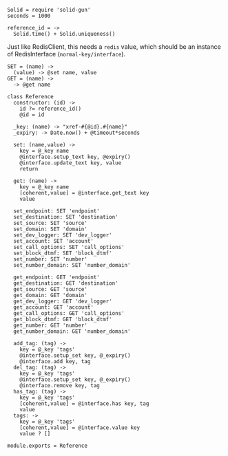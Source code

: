     Solid = require 'solid-gun'
    seconds = 1000

    reference_id = ->
      Solid.time() + Solid.uniqueness()

Just like RedisClient, this needs a `redis` value, which should be an instance of RedisInterface (`normal-key/interface`).

    SET = (name) ->
      (value) -> @set name, value
    GET = (name) ->
      -> @get name

    class Reference
      constructor: (id) ->
        id ?= reference_id()
        @id = id

      _key: (name) -> "xref-#{@id}.#{name}"
      _expiry: -> Date.now() + @timeout*seconds

      set: (name,value) ->
        key = @_key name
        @interface.setup_text key, @expiry()
        @interface.update_text key, value
        return

      get: (name) ->
        key = @_key name
        [coherent,value] = @interface.get_text key
        value

      set_endpoint: SET 'endpoint'
      set_destination: SET 'destination'
      set_source: SET 'source'
      set_domain: SET 'domain'
      set_dev_logger: SET 'dev_logger'
      set_account: SET 'account'
      set_call_options: SET 'call_options'
      set_block_dtmf: SET 'block_dtmf'
      set_number: SET 'number'
      set_number_domain: SET 'number_domain'

      get_endpoint: GET 'endpoint'
      get_destination: GET 'destination'
      get_source: GET 'source'
      get_domain: GET 'domain'
      get_dev_logger: GET 'dev_logger'
      get_account: GET 'account'
      get_call_options: GET 'call_options'
      get_block_dtmf: GET 'block_dtmf'
      get_number: GET 'number'
      get_number_domain: GET 'number_domain'

      add_tag: (tag) ->
        key = @_key 'tags'
        @interface.setup_set key, @_expiry()
        @interface.add key, tag
      del_tag: (tag) ->
        key = @_key 'tags'
        @interface.setup_set key, @_expiry()
        @interface.remove key, tag
      has_tag: (tag) ->
        key = @_key 'tags'
        [coherent,value] = @interface.has key, tag
        value
      tags: ->
        key = @_key 'tags'
        [coherent,value] = @interface.value key
        value ? []

    module.exports = Reference
